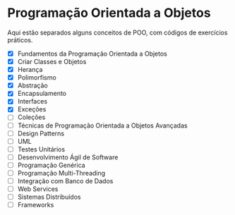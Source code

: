 # Programação Orientada a Objetos

Aqui estão separados alguns conceitos de POO, com códigos de exercícios práticos.

- [x] Fundamentos da Programação Orientada a Objetos
- [x] Criar Classes e Objetos
- [x] Herança
- [x] Polimorfismo
- [x] Abstração
- [x] Encapsulamento
- [x] Interfaces
- [x] Exceções
- [ ] Coleções
- [ ] Técnicas de Programação Orientada a Objetos Avançadas
- [ ] Design Patterns
- [ ] UML
- [ ] Testes Unitários
- [ ] Desenvolvimento Ágil de Software
- [ ] Programação Genérica
- [ ] Programação Multi-Threading
- [ ] Integração com Banco de Dados
- [ ] Web Services
- [ ] Sistemas Distribuídos
- [ ] Frameworks
